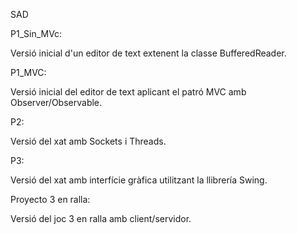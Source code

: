 SAD

P1_Sin_MVc:

Versió inicial d'un editor de text extenent la classe BufferedReader.

P1_MVC:

Versió inicial del editor de text aplicant el patró MVC amb Observer/Observable.

P2:

Versió del xat amb Sockets i Threads.

P3:

Versió del xat amb interfície gràfica utilitzant la llibrería Swing.

Proyecto 3 en ralla:

Versió del joc 3 en ralla amb client/servidor.
